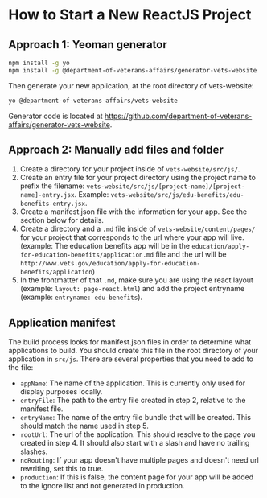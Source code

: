 # How to Start a New ReactJS Project

## Approach 1: Yeoman generator

```bash
npm install -g yo
npm install -g @department-of-veterans-affairs/generator-vets-website
```

Then generate your new application, at the root directory of vets-website:

```bash
yo @department-of-veterans-affairs/vets-website
```

Generator code is located at https://github.com/department-of-veterans-affairs/generator-vets-website.

## Approach 2: Manually add files and folder

1. Create a directory for your project inside of `vets-website/src/js/`. 
2. Create an entry file for your project directory using the project name to prefix the filename: `vets-website/src/js/[project-name]/[project-name]-entry.jsx`. Example: `vets-website/src/js/edu-benefits/edu-benefits-entry.jsx`.
3. Create a manifest.json file with the information for your app. See the section below for details.
4. Create a directory and a `.md` file inside of `vets-website/content/pages/` for your project that corresponds to the url where your app will live. (example: The education benefits app will be in the `education/apply-for-education-benefits/application.md` file and the url will be `http://www.vets.gov/education/apply-for-education-benefits/application`)
5. In the frontmatter of that `.md`, make sure you are using the react layout (example: `layout: page-react.html`) and add the project entryname (example: `entryname: edu-benefits`).

## Application manifest

The build process looks for manifest.json files in order to determine what applications to build. You should create this file in the root directory of your application in `src/js`. There are several properties that you need to add to the file:

- `appName`: The name of the application. This is currently only used for display purposes locally.
- `entryFile`: The path to the entry file created in step 2, relative to the manifest file.
- `entryName`: The name of the entry file bundle that will be created. This should match the name used in step 5.
- `rootUrl`: The url of the application. This should resolve to the page you created in step 4. It should also start with a slash and have no trailing slashes.
- `noRouting`: If your app doesn't have multiple pages and doesn't need url rewriting, set this to true.
- `production`: If this is false, the content page for your app will be added to the ignore list and not generated in production.
